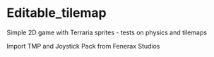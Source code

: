 # Editable_tilemap
 Simple 2D game with Terraria sprites - tests on physics and tilemaps

Import TMP and Joystick Pack from Fenerax Studios